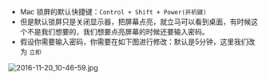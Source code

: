 - Mac 锁屏的默认快捷键：`Control + Shift + Power(开机键)`
- 但是默认锁屏只是关闭显示器，把屏幕点亮，就立马可以看到桌面，有时候这个不是我们想要的，我们想要点亮屏幕的时候还要输入密码。
- 假设你需要输入密码，你需要在如下图进行修改：默认是5分钟，这里我们改为 `立即`

![2016-11-20_10-46-59.jpg](https://openfilecdn.upupmo.com/upupmo-article/mac/basic/mac-system-23-lock-screen.png)

